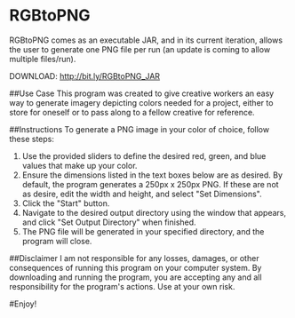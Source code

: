 RGBtoPNG
========

RGBtoPNG comes as an executable JAR, and in its current iteration, allows the user to generate one PNG file per run (an update is coming to allow multiple files/run).

DOWNLOAD: http://bit.ly/RGBtoPNG_JAR

##Use Case
This program was created to give creative workers an easy way to generate imagery depicting colors needed for a project, either to store for oneself or to pass along to a fellow creative for reference.

##Instructions
To generate a PNG image in your color of choice, follow these steps:

1. Use the provided sliders to define the desired red, green, and blue values that make up your color.
2. Ensure the dimensions listed in the text boxes below are as desired. By default, the program generates a 250px x 250px PNG. If these are not as desire, edit the width and height, and select "Set Dimensions".
3. Click the "Start" button.
4. Navigate to the desired output directory using the window that appears, and click "Set Output Directory" when finished.
5. The PNG file will be generated in your specified directory, and the program will close.

##Disclaimer
I am not responsible for any losses, damages, or other consequences of running this program on your computer system. By downloading and running the program, you are accepting any and all responsibility for the program's actions. Use at your own risk.

#Enjoy!
